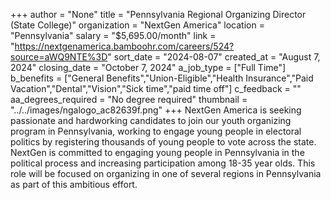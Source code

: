 +++
author = "None"
title = "Pennsylvania Regional Organizing Director (State College)"
organization = "NextGen America"
location = "Pennsylvania"
salary = "$5,695.00/month"
link = "https://nextgenamerica.bamboohr.com/careers/524?source=aWQ9NTE%3D"
sort_date = "2024-08-07"
created_at = "August 7, 2024"
closing_date = "October 7, 2024"
a_job_type = ["Full Time"]
b_benefits = ["General Benefits","Union-Eligible","Health Insurance","Paid Vacation","Dental","Vision","Sick time","paid time off"]
c_feedback = ""
aa_degrees_required = "No degree required"
thumbnail = "../../images/ngalogo_ac82639f.png"
+++
NextGen America is seeking passionate and hardworking candidates to join our youth organizing program in Pennsylvania, working to engage young people in electoral politics by registering thousands of young people to vote across the state. NextGen is committed to engaging young people in Pennsylvania in the political process and increasing participation among 18-35 year olds. This role will be focused on organizing in one of several regions in Pennsylvania as part of this ambitious effort. 